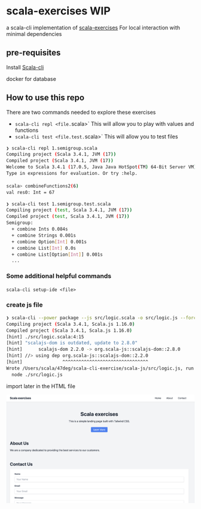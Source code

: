# scala-exercises WIP

a scala-cli implementation of [scala-exercises](https://www.scala-exercises.org/)
For local interaction with minimal dependencies

## pre-requisites

Install [Scala-cli](https://scala-cli.virtuslab.org/docs/overview#installation)

docker for database

## How to use this repo

There are two commands needed to explore these exercises

- `scala-cli repl <file.`scala>` This will allow you to play with values and functions
- `scala-cli test <file.test.`scala>` This will allow you to test files

```bash
❯ scala-cli repl 1.semigroup.scala
Compiling project (Scala 3.4.1, JVM (17))
Compiled project (Scala 3.4.1, JVM (17))
Welcome to Scala 3.4.1 (17.0.5, Java Java HotSpot(TM) 64-Bit Server VM).
Type in expressions for evaluation. Or try :help.
                                                          
scala> combineFunctions2(6)
val res0: Int = 67
```

```bash
❯ scala-cli test 1.semigroup.test.scala
Compiling project (test, Scala 3.4.1, JVM (17))
Compiled project (test, Scala 3.4.1, JVM (17))
Semigroup:
  + combine Ints 0.084s
  + combine Strings 0.001s
  + combine Option[Int] 0.001s
  + combine List[Int] 0.0s
  + combine List[Option[Int]] 0.001s
  ...
```

### Some additional helpful commands

`scala-cli setup-ide <file>`

### create js file

```bash
❯ scala-cli --power package --js src/logic.scala -o src/logic.js --force
Compiling project (Scala 3.4.1, Scala.js 1.16.0)
Compiled project (Scala 3.4.1, Scala.js 1.16.0)
[hint] ./src/logic.scala:4:15
[hint] "scalajs-dom is outdated, update to 2.8.0"
[hint]      scalajs-dom 2.2.0 -> org.scala-js::scalajs-dom::2.8.0
[hint] //> using dep org.scala-js::scalajs-dom::2.2.0
[hint]               ^^^^^^^^^^^^^^^^^^^^^^^^^^^^^^^^
Wrote /Users/scala/47deg/scala-cli-exercise/scala-js/src/logic.js, run it with
  node ./src/logic.js
```

import later in the HTML file

![alt text](image.png)
